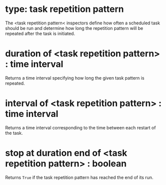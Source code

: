 # type: task repetition pattern

The &lt;task repetition pattern&lt; inspectors define how often a scheduled task should be run and determine how long the repetition pattern will be repeated after the task is initiated.

# duration of &lt;task repetition pattern&gt; : time interval

Returns a time interval specifying how long the given task pattern is repeated.

# interval of &lt;task repetition pattern&gt; : time interval

Returns a time interval corresponding to the time between each restart of the task.

# stop at duration end of &lt;task repetition pattern&gt; : boolean

Returns `True` if the task repetition  pattern has reached the end of its run.
